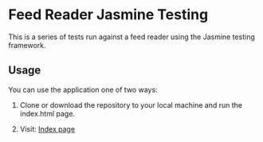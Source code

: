 # Feed Reader Jasmine Testing

This is a series of tests run against a feed reader using the Jasmine testing framework.

## Usage

You can use the application one of two ways:

1. Clone or download the repository to your local machine and run the index.html page.

2. Visit: [Index page](https://lostandsaved.github.io/Feed-Reader-Jasmine-Testing/index.html)
